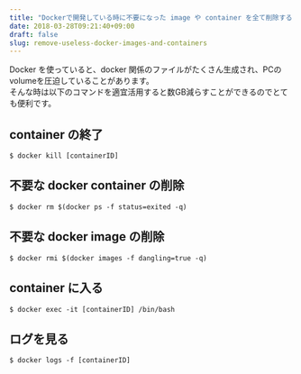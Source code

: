 ```yaml
---
title: "Dockerで開発している時に不要になった image や container を全て削除する"
date: 2018-03-28T09:21:40+09:00
draft: false
slug: remove-useless-docker-images-and-containers
---
```



Docker を使っていると、docker 関係のファイルがたくさん生成され、PCのvolumeを圧迫していることがあります。  
そんな時は以下のコマンドを適宜活用すると数GB減らすことができるのでとても便利です。

## container の終了
    
    $ docker kill [containerID]

## 不要な docker container の削除
    
    $ docker rm $(docker ps -f status=exited -q)

## 不要な docker image の削除
    
    $ docker rmi $(docker images -f dangling=true -q)

## container に入る
    
    $ docker exec -it [containerID] /bin/bash

## ログを見る
    
    $ docker logs -f [containerID]